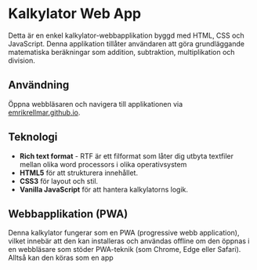 # Kalkylator Web App

Detta är en enkel kalkylator-webbapplikation byggd med HTML, CSS och JavaScript. Denna applikation tillåter användaren att göra grundläggande matematiska beräkningar som addition, subtraktion, multiplikation och division.

## Användning

Öppna webbläsaren och navigera till applikationen via [emrikrellmar.github.io](https://emrikrellmar.github.io/).

## Teknologi
- **Rich text format** -  RTF är ett filformat som låter dig utbyta textfiler mellan olika word processors i olika operativsystem
- **HTML5** för att strukturera innehållet.
- **CSS3** för layout och stil.
- **Vanilla JavaScript** för att hantera kalkylatorns logik.
  
## Webbapplikation (PWA)

Denna kalkylator fungerar som en PWA (progressive webb application), vilket innebär att den kan installeras och användas offline om den öppnas i en webbläsare som stöder PWA-teknik (som Chrome, Edge eller Safari). Alltså kan den köras som en app

